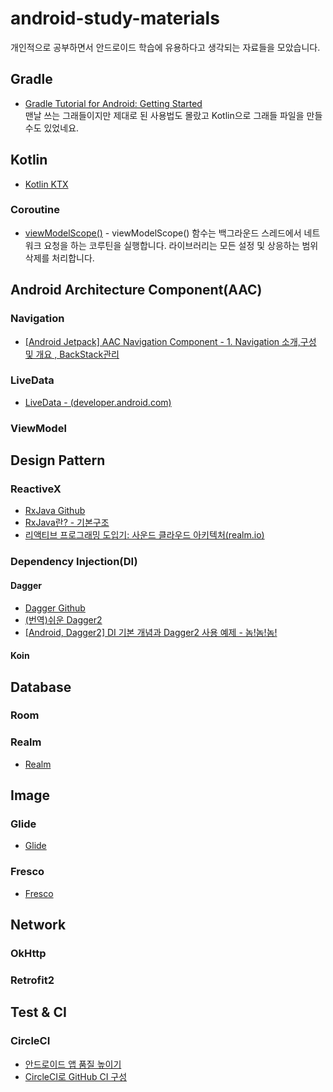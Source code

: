 # android-study-materials
개인적으로 공부하면서 안드로이드 학습에 유용하다고 생각되는 자료들을 모았습니다.<br>

## Gradle
- [Gradle Tutorial for Android: Getting Started](https://www.raywenderlich.com/249-gradle-tutorial-for-android-getting-started)<br>
맨날 쓰는 그래들이지만 제대로 된 사용법도 몰랐고 Kotlin으로 그래들 파일을 만들 수도 있었네요.

## Kotlin
- [Kotlin KTX](https://developer.android.com/kotlin/ktx)

### Coroutine
- [viewModelScope()](https://developer.android.com/kotlin/ktx#viewmodel) - viewModelScope() 함수는 백그라운드 스레드에서 네트워크 요청을 하는 코루틴을 실행합니다. 라이브러리는 모든 설정 및 상응하는 범위 삭제를 처리합니다.

## Android Architecture Component(AAC)
### Navigation
- [[Android Jetpack] AAC Navigation Component - 1. Navigation 소개,구성 및 개요 , BackStack관리](https://namjackson.tistory.com/28)
### LiveData
- [LiveData - (developer.android.com)](https://developer.android.com/topic/libraries/architecture/livedata?hl=ko)
### ViewModel


## Design Pattern
### ReactiveX
- [RxJava Github](https://github.com/ReactiveX/RxJava)
- [RxJava란? - 기본구조](https://juyoung-1008.tistory.com/38)
- [리액티브 프로그래밍 도입기: 사운드 클라우드 아키텍처(realm.io)](https://academy.realm.io/kr/posts/gotocph-mattias-kappler-reactive-architecture-android/)

### Dependency Injection(DI)
#### Dagger
- [Dagger Github](https://github.com/google/dagger)
- [(번역)쉬운 Dagger2](http://pluu.github.io/blog/android/2017/01/12/android-dagger/)
- [[Android, Dagger2] DI 기본 개념과 Dagger2 사용 예제 - 놈!놈!놈!](https://black-jin0427.tistory.com/104)

#### Koin

### 


## Database
### Room
### Realm
- [Realm](https://realm.io/docs/java/latest/)

## Image
### Glide
- [Glide](https://github.com/bumptech/glide)
### Fresco
- [Fresco](https://frescolib.org/)

## Network
### OkHttp
### Retrofit2

## Test & CI
### CircleCI
- [안드로이드 앱 품질 높이기](https://www.androidhuman.com/lecture/quality/2016/10/03/android_quality_part1_circleci/)
- [CircleCI로 GitHub CI 구성](https://blog.themuser.xyz/circleci%EB%A1%9C-github-ci-%EA%B5%AC%EC%84%B1/)
